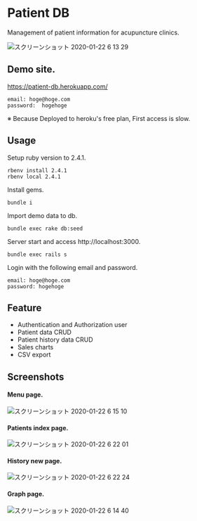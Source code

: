 # Patient DB
Management of patient information for acupuncture clinics.

![スクリーンショット 2020-01-22 6 13 29](https://user-images.githubusercontent.com/11070996/72843924-dc05df00-3cde-11ea-80e1-ecce5ef8552a.png)


## Demo site.
https://patient-db.herokuapp.com/

```
email: hoge@hoge.com
password:  hogehoge
```

※ Because Deployed to heroku's free plan, First access is slow.

## Usage

Setup ruby version to 2.4.1.

```
rbenv install 2.4.1
rbenv local 2.4.1
```

Install gems.

```
bundle i
```

Import demo data to db.

```
bundle exec rake db:seed
```

Server start and access http://localhost:3000.

```
bundle exec rails s
```

Login with the following email and password.

```
email: hoge@hoge.com
password: hogehoge
```

## Feature
- Authentication and Authorization user
- Patient data CRUD
- Patient history data CRUD
- Sales charts
- CSV export

## Screenshots
#### Menu page.
![スクリーンショット 2020-01-22 6 15 10](https://user-images.githubusercontent.com/11070996/72843950-e58f4700-3cde-11ea-99f1-ac83cc2d7640.png)
#### Patients index page.
![スクリーンショット 2020-01-22 6 22 01](https://user-images.githubusercontent.com/11070996/72844332-9f86b300-3cdf-11ea-92d4-7d964860c4b0.png)
#### History new page.
![スクリーンショット 2020-01-22 6 22 24](https://user-images.githubusercontent.com/11070996/72844344-a57c9400-3cdf-11ea-8228-5cc5493bb330.png)
#### Graph page.
![スクリーンショット 2020-01-22 6 14 40](https://user-images.githubusercontent.com/11070996/72843921-d9a38500-3cde-11ea-80ca-3d0ff528bd8a.png)


